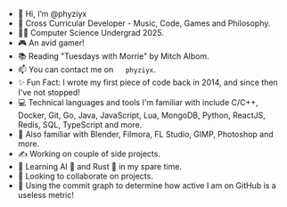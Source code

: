 - 👋 Hi, I’m @phyziyx
- 👀 Cross Curricular Developer - Music, Code, Games and Philosophy.
- 👨‍🎓 Computer Science Undergrad 2025.
- 🎮 An avid gamer!
- 📚 Reading "Tuesdays with Morrie" by Mitch Albom.
- 📫 You can contact me on <img src="https://discord.com/assets/3437c10597c1526c3dbd98c737c2bcae.svg" width="14" height="14"> `phyziyx`.
- ✨ Fun Fact: I wrote my first piece of code back in 2014, and since then I've not stopped!
- 💻 Technical languages and tools I'm familiar with include C/C++, Docker, Git, Go, Java, JavaScript, Lua, MongoDB, Python, ReactJS, Redis, SQL, TypeScript and more.
- 🎨 Also familiar with Blender, Filmora, FL Studio, GIMP, Photoshop and more.
- ✍ Working on couple of side projects.
- 🌱 Learning AI 🤖 and Rust 🦀 in my spare time.
- 💞️ Looking to collaborate on projects.
- 🧠 Using the commit graph to determine how active I am on GitHub is a useless metric!

<!---
  Peeking huh?
--->
